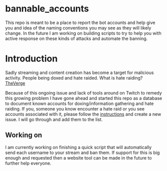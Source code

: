 # bannable_accounts
This repo is meant to be a place to report the bot accounts and help give you and idea of the naming conventions you may see as they will likely change. In the future I am working on building scripts to try to help you with active response on these kinds of attacks and automate the banning.


# Introduction
Sadly streaming and content creation has become a target for malicious activity. People being doxed and hate raided. What is hate raiding? [TheVerge](https://www.theverge.com/2021/8/11/22620874/twitch-implements-improved-chat-filters#:~:text=In%20hate%20raids%2C%20a%20streamer,with%20hate%20speech%20and%20harassment.)

Because of this ongoing issue and lack of tools around on Twitch to remedy this growing problem I have gone ahead and started this repo as a database to document known accounts for doxing/information gathering and hate raiding. If you, someone you know encounter a hate raid or you see accounts associated with it, please follow the [instructions](https://github.com/defcantgame/bannable_accounts/issues/1) and create a new issue. I will go through and add them to the list.

## Working on
I am currently working on finishing a quick script that will automatically send each username to your stream and ban them. If support for this is big enough and requested then a website tool can be made in the future to further help everyone.
